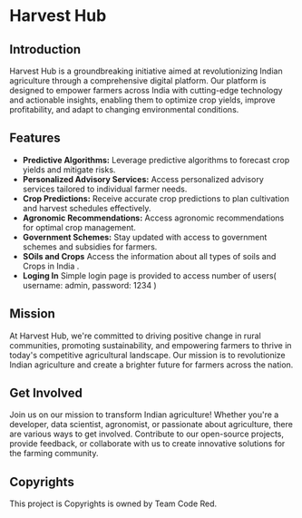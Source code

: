 # Harvest Hub

## Introduction
Harvest Hub is a groundbreaking initiative aimed at revolutionizing Indian agriculture through a comprehensive digital platform. Our platform is designed to empower farmers across India with cutting-edge technology and actionable insights, enabling them to optimize crop yields, improve profitability, and adapt to changing environmental conditions.

## Features
- **Predictive Algorithms:** Leverage predictive algorithms to forecast crop yields and mitigate risks.
- **Personalized Advisory Services:** Access personalized advisory services tailored to individual farmer needs.
- **Crop Predictions:** Receive accurate crop predictions to plan cultivation and harvest schedules effectively.
- **Agronomic Recommendations:** Access agronomic recommendations for optimal crop management.
- **Government Schemes:** Stay updated with access to government schemes and subsidies for farmers.
- **SOils and Crops** Access the information about all types of soils and Crops in India .
- **Loging In** Simple login page is provided to access number of users( username: admin, password: 1234 )

## Mission
At Harvest Hub, we're committed to driving positive change in rural communities, promoting sustainability, and empowering farmers to thrive in today's competitive agricultural landscape. Our mission is to revolutionize Indian agriculture and create a brighter future for farmers across the nation.

## Get Involved
Join us on our mission to transform Indian agriculture! Whether you're a developer, data scientist, agronomist, or passionate about agriculture, there are various ways to get involved. Contribute to our open-source projects, provide feedback, or collaborate with us to create innovative solutions for the farming community.


## Copyrights
This project is Copyrights is owned by Team Code Red.
